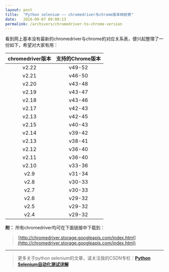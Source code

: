 ```yaml
---
layout: post
title:  "Python selenium —— chromedriver与chrome版本映射表"
date:   2016-09-07 09:00:13
permalink: /archivers/chromedriver-to-chrome-version
---
```



看到网上基本没有最新的chromedriver与chrome的对应关系表，便兴起整理了一份如下，希望对大家有用：

|  chromedriver版本  |  支持的Chrome版本  |
|  :--:  |  :--:  |
| v2.22 | v49-52 |
| v2.21 | v46-50 |
| v2.20 | v43-48 |
| v2.19 | v43-47 |
| v2.18 | v43-46 |
| v2.17 | v42-43 |
| v2.13 | v42-45 |
| v2.15 | v40-43 |
| v2.14 | v39-42 |
| v2.13 | v38-41 |
| v2.12 | v36-40 |
| v2.11 | v36-40 |
| v2.10 | v33-36 |
| v2.9 | v31-34 |
| v2.8 | v30-33 |
| v2.7 | v30-33 |
| v2.6 | v29-32 |
| v2.5 | v29-32 |
| v2.4 | v29-32 |

**附：**
所有chromedriver均可在下面链接中下载到：

> [http://chromedriver.storage.googleapis.com/index.html](http://chromedriver.storage.googleapis.com/index.html)

****

> 更多关于python selenium的文章，请关注我的CSDN专栏：**[Python Selenium自动化测试详解](http://blog.csdn.net/column/details/12694.html)**